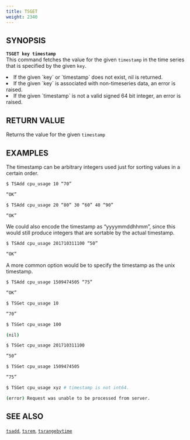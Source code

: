 ```yaml
---
title: TSGET
weight: 2340
---
```


## SYNOPSIS
<b>`TSGET key timestamp`</b><br>
This command fetches the value for the given `timestamp` in the time series that is specified by the 
given `key`.

<li>If the given `key` or `timestamp` does not exist, nil is returned.</li>
<li>If the given `key` is associated with non-timeseries data, an error is raised.</li>
<li>If the given `timestamp` is not a valid signed 64 bit integer, an error is raised.</li>

## RETURN VALUE
Returns the value for the given `timestamp`

## EXAMPLES

The timestamp can be arbitrary integers used just for sorting values in a certain order.
```{.sh .copy .separator-dollar}
$ TSAdd cpu_usage 10 “70”
```
```sh
“OK”
```
```{.sh .copy .separator-dollar}
$ TSAdd cpu_usage 20 “80” 30 “60” 40 “90”
```
```sh
“OK”
```

We could also encode the timestamp as “yyyymmddhhmm”, since this would still produce integers that are sortable by the actual timestamp.
```{.sh .copy .separator-dollar}
$ TSAdd cpu_usage 201710311100 “50”
```
```sh
“OK”
```

A more common option would be to specify the timestamp as the unix timestamp.
```{.sh .copy .separator-dollar}
$ TSAdd cpu_usage 1509474505 “75”
```
```sh
“OK”
```
```{.sh .copy .separator-dollar}
$ TSGet cpu_usage 10
```
```sh
“70”
```
```{.sh .copy .separator-dollar}
$ TSGet cpu_usage 100
```
```sh
(nil)
```
```{.sh .copy .separator-dollar}
$ TSGet cpu_usage 201710311100
```
```sh
“50”
```
```{.sh .copy .separator-dollar}
$ TSGet cpu_usage 1509474505
```
```sh
“75”
```
```{.sh .copy .separator-dollar}
$ TSGet cpu_usage xyz # timestamp is not int64.
```
```sh
(error) Request was unable to be processed from server.
```

## SEE ALSO
[`tsadd`](../tsadd/), [`tsrem`](../tsrem/), [`tsrangebytime`](../tsrangebytime/)
